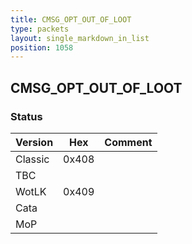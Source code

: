 ```yaml
---
title: CMSG_OPT_OUT_OF_LOOT
type: packets
layout: single_markdown_in_list
position: 1058
---
```


## CMSG_OPT_OUT_OF_LOOT

### Status

Version    | Hex        | Comment
---------- | ---------- | ---------- 
Classic    | 0x408      | 
TBC        |            |
WotLK      | 0x409      | 
Cata       |            |
MoP        |            |